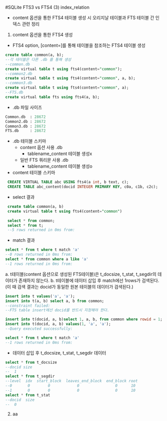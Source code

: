 #SQLite FTS3 vs FTS4 (3) index_relation

* content 옵션을 통한 FTS4 테이블 생성 시 오리지날 테이블과 FTS 테이블 간 인덱스 관련 정리

1. content 옵션을 통한 FTS4 생성
  * FTS4 option, [content=]를 통해 테이블을 참조하는 FTS4 테이블 생성
  ```SQL
  create table common(a, b);
  --각 테이블은 다른 .db 를 통해 생성
  --common.db
  create virtual table t using fts4(content="common");
  --common2.db
  create virtual table t using fts4(content="common", a, b);
  --common3.db
  create virtual table t using fts4(content="common", a);
  --FTS.db
  create virtual table fts using fts4(a, b);
  ```
  * .db 파일 사이즈
  ```SQL
  Common.db  : 28672
  Common2.db : 28672 
  Common3.db : 28672
  FTS.db     : 28672
  ```
  * .db 테이블 스키마
    * content 옵션 사용 .db
      * tablename_content 테이블 생성x
    * 일반 FTS 쿼리문 사용 .db
      * tablename_content 테이블 생성o
  * content 테이블 스키마
  ```SQL
   CREATE VIRTUAL TABLE abc USING fts4(a int, b text, c);
   CREATE TABLE abc_content(docid INTEGER PRIMARY KEY, c0a, c1b, c2c);
  ```
  * select 결과
  ```SQL
   create table common(a, b)
   create virtual table t using fts4(content="common")
   
   select * from common;
   select * from t;
   --5 rows returned in 0ms from:
  ```
  * match 결과
  ```SQL
  select * from t where t match 'a'
  --0 rows returned in 0ms from:
  select * from common where a like 'a'
  --1 rows returned in 0ms from:
  ```
   a. t테이블(content 옵션으로 생성된 FTS테이블)은 t_docsize, t_stat, t_segdir의 데이터가 존재하지 않는다.
   b. t테이블에 데이터 삽입 후 match에선 1rows가 검색된다.(이 때 검색 결과는 docid가 동일한 원본 테이블의 데이터가 검색된다.)
   ```SQL
   insert into t values('a', 'a');
   insert into t(a, b) select a, b from common;
   --constraint failed:
   --FTS table insert에선 docid를 반드시 지정해야 한다.
   
   insert into t(docid, a, b)select 1, a, b, from common where rowid = 1;
   insert into t(docid, a, b) values(1, 'a', 'a');
   --Query executed successfully:
   
   select * from t where t match 'a'
   --1 rows returned in 0ms from:
   ```
  * 데이터 삽입 후 t_docsize, t_stat, t_segdir 데이터
  ```SQL
  select * from t_docsize
  --docid size
  --  1     
  select * from t_segdir
  --level  idx  start_block  leaves_end_block  end_block root
  --0       0        0            0                0      10
  --1       0        0            0                0      10
  select * from t_stat
  --docid  size
  --  0
  ```
2. aa
  
  
